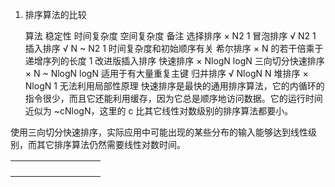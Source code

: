 1. 排序算法的比较

   算法	稳定性	时间复杂度	空间复杂度	备注
   选择排序	×	N2	1
   冒泡排序	√	N2	1
   插入排序	√	N ~ N2	1	时间复杂度和初始顺序有关
   希尔排序	×	N 的若干倍乘于递增序列的长度	1	改进版插入排序
   快速排序	×	NlogN	logN
   三向切分快速排序	×	N ~ NlogN	logN	适用于有大量重复主键
   归并排序	√	NlogN	N
   堆排序	×	NlogN	1	无法利用局部性原理
   快速排序是最快的通用排序算法，它的内循环的指令很少，而且它还能利用缓存，因为它总是顺序地访问数据。它的运行时间近似为 ~cNlogN，这里的 c 比其它线性对数级别的排序算法都要小。

使用三向切分快速排序，实际应用中可能出现的某些分布的输入能够达到线性级别，而其它排序算法仍然需要线性对数时间。

|      |      |      |      |      |      |      |      |      |
| ---- | ---- | ---- | ---- | ---- | ---- | ---- | ---- | ---- |
|      |      |      |      |      |      |      |      |      |
|      |      |      |      |      |      |      |      |      |
|      |      |      |      |      |      |      |      |      |
|      |      |      |      |      |      |      |      |      |

